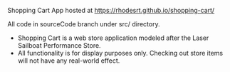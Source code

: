 Shopping Cart App hosted at https://rhodesrt.github.io/shopping-cart/

All code in sourceCode branch under src/ directory.

- Shopping Cart is a web store application modeled after the Laser Sailboat Performance Store.
- All functionality is for display purposes only.  Checking out store items will not have any real-world effect.
